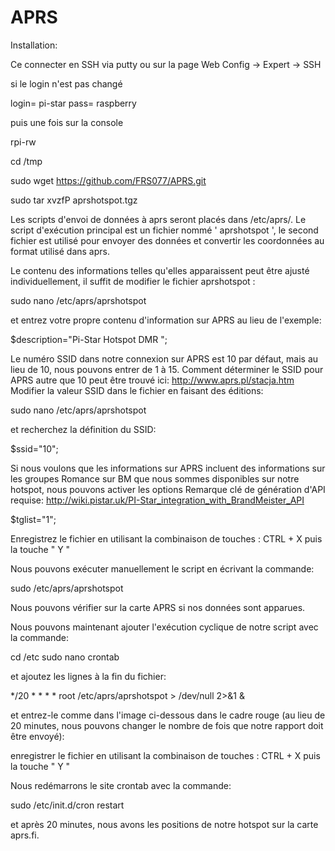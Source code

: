 # APRS

Installation:

Ce connecter en SSH via putty ou sur la page Web Config -> Expert -> SSH

si le login n'est pas changé

login= pi-star pass= raspberry

puis une fois sur la console

rpi-rw

cd /tmp

sudo wget https://github.com/FRS077/APRS.git

sudo tar xvzfP aprshotspot.tgz


Les scripts d'envoi de données à aprs seront placés dans /etc/aprs/. Le script d'exécution principal est un fichier nommé ' aprshotspot ', le second fichier est utilisé pour envoyer des données et convertir les coordonnées au format utilisé dans aprs.

Le contenu des informations telles qu'elles apparaissent peut être ajusté individuellement, il suffit de modifier le fichier aprshotspot :

sudo nano /etc/aprs/aprshotspot

et entrez votre propre contenu d'information sur APRS au lieu de l'exemple:

$description="Pi-Star Hotspot DMR ";

Le numéro SSID dans notre connexion sur APRS est 10 par défaut, mais au lieu de 10, nous pouvons entrer de 1 à 15. Comment déterminer le SSID pour APRS autre que 10 peut être trouvé ici: http://www.aprs.pl/stacja.htm Modifier la valeur SSID dans le fichier en faisant des éditions:

sudo nano /etc/aprs/aprshotspot

et recherchez la définition du SSID:

$ssid="10";

Si nous voulons que les informations sur APRS incluent des informations sur les groupes Romance sur BM que nous sommes disponibles sur notre hotspot, nous pouvons activer les options Remarque clé de génération d'API requise: http://wiki.pistar.uk/PI-Star_integration_with_BrandMeister_API

$tglist="1";

Enregistrez le fichier en utilisant la combinaison de touches : CTRL + X puis la touche " Y "

Nous pouvons exécuter manuellement le script en écrivant la commande:

sudo /etc/aprs/aprshotspot

Nous pouvons vérifier sur la carte APRS si nos données sont apparues.

Nous pouvons maintenant ajouter l'exécution cyclique de notre script avec la commande:

cd /etc
sudo nano crontab

et ajoutez les lignes à la fin du fichier:

 */20 * * * *   root    /etc/aprs/aprshotspot > /dev/null 2>&1 &

et entrez-le comme dans l'image ci-dessous dans le cadre rouge (au lieu de 20 minutes, nous pouvons changer le nombre de fois que notre rapport doit être envoyé):

enregistrer le fichier en utilisant la combinaison de touches : CTRL + X puis la touche " Y "

Nous redémarrons le site crontab avec la commande:

sudo /etc/init.d/cron restart

et après 20 minutes, nous avons les positions de notre hotspot sur la carte aprs.fi.
